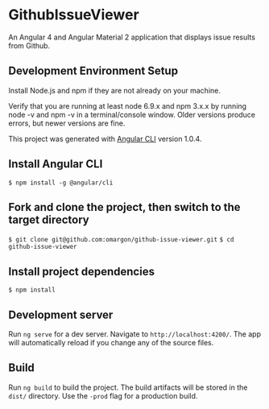 # GithubIssueViewer

An Angular 4 and Angular Material 2 application that displays issue results from Github.

## Development Environment Setup

Install Node.js and npm if they are not already on your machine.

Verify that you are running at least node 6.9.x and npm 3.x.x by running node -v and npm -v in a terminal/console window. Older versions produce errors, but newer versions are fine.

This project was generated with [Angular CLI](https://github.com/angular/angular-cli) version 1.0.4.

## Install Angular CLI

`$ npm install -g @angular/cli`

## Fork and clone the project, then switch to the target directory

`$ git clone git@github.com:omargon/github-issue-viewer.git`
`$ cd github-issue-viewer`

## Install project dependencies

`$ npm install`

## Development server

Run `ng serve` for a dev server. Navigate to `http://localhost:4200/`. The app will automatically reload if you change any of the source files.

## Build

Run `ng build` to build the project. The build artifacts will be stored in the `dist/` directory. Use the `-prod` flag for a production build.
